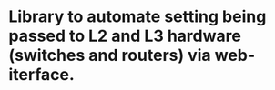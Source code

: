 # Library to automate setting being passed to L2 and L3 hardware (switches and routers) via web-iterface.
